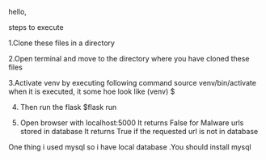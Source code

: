 hello,

steps to execute

1.Clone these files in a directory

2.Open terminal and move to the directory where you have cloned these files

3.Activate venv by executing following command
    source venv/bin/activate
  when it is executed, it some hoe look like 
    (venv) $
   
4. Then run the flask 
    $flask run
   
5. Open browser with localhost:5000
   It returns False for Malware urls stored in database
   It returns True if the requested url is not in database
   
  
  One thing i used mysql so i have local database .You should install mysql  
    
